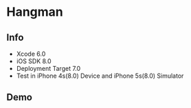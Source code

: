 # Hangman

## Info
* Xcode 6.0
* iOS SDK 8.0
* Deployment Target 7.0
* Test in iPhone 4s(8.0) Device and iPhone 5s(8.0) Simulator

## Demo
